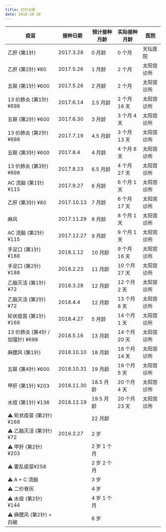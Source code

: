 ```yaml
---
title: 打针记录
date: 2018-10-30
---
```


| 疫苗             | 接种日期          | 预计接种月龄 | 实际接种月龄  | 医院       |
| ---------------- | ----------------- | ------------ | ------------- | ---------- |
| 乙肝 (第1针)             | 2017.3.28         | 0 月龄       | 0 个月        | 天坛医院   |
| 乙肝 (第2针) ¥80         | 2017.5.26         | 1 月龄       | 2 个月        | 太阳宫诊所 |
| 五联 (第1针) ¥600        | 2017.5.26         | 2 月龄       | 2 个月        | 太阳宫诊所 |
| 13 价肺炎 (第1针) ¥698   | 2017.6.14         | 2.5 月龄     | 2 个月 16 天  | 太阳宫诊所 |
| 五联 (第2针) ¥600        | 2017.6.30         | 3 月龄       | 3 个月 4 天   | 太阳宫诊所 |
| 13 价肺炎 (第2针) ¥698   | 2017.7.19         | 4.5 月龄     | 3 个月 13 天  | 太阳宫诊所 |
| 五联 (第3针) ¥600        | 2017.8.4          | 4 月龄       | 4 个月 8 天   | 太阳宫诊所 |
| 13 价肺炎 (第3针) ¥698   | 2017.8.23         | 6.5 月龄     | 4 个月 27 天  | 太阳宫诊所 |
| AC 流脑 (第1针) ¥115     | 2017.9.27         | 6 月龄       | 6 个月 1 天   | 太阳宫诊所 |
| 乙肝 (第3针) ¥80         | 2017.10.13        | 7 月龄       | 6 个月 17 天  | 太阳宫诊所 |
| 麻风             | 2017.11.29        | 8 月龄       | 8 个月 1 天   | 太阳宫诊所 |
| AC 流脑 (第2针) ¥115     | 2017.12.27        | 9 月龄       | 9 个月 1 天   | 太阳宫诊所 |
| 手足口 (第1针) ¥188      | 2018.1.12         | 10 月龄      | 9 个月 16 天  | 太阳宫诊所 |
| 手足口 (第2针) ¥188      | 2018.2.23         | 11 月龄      | 10 个月 27 天 | 太阳宫诊所 |
| 乙脑灭活 (第1针) ¥72     | 2018.3.28         | 12 月龄      | 12 个月 2 天  | 太阳宫诊所 |
| 乙脑灭活 (第2针) ¥72     | 2018.4.4          | 12 月龄      | 13 个月 8 天  | 太阳宫诊所 |
| 轮状疫苗 (第1针) ¥168    | 2018.4.27         | 5 月龄       | 14 个月 1 天  | 太阳宫诊所 |
| 13 价肺炎 (第4针 / 加强针) ¥698   | 2018.5.16         | 13 月龄      | 14 个月 20 天 | 太阳宫诊所 |
| 麻腮风 (第1针)           | 2018.10.10        | 18 月龄      | 18 个月 14 天 | 太阳宫诊所 |
| 五联 (第4针) ¥600        | 2018.10.31 | 19 月龄      | 19 个月 5 天  | 太阳宫诊所 |
| 甲肝 (第1针) ¥203      | 2018.11.30 | 18.5 月龄    | 20 个月 4 天 | 太阳宫诊所 |
| 水痘 (第1针) ¥136      | 2018.12.19 | 19.5 月龄    | 20 个月 23 天  | 太阳宫诊所 |
| ⚠️ 轮状疫苗 (第2针) ¥168  |                   | 22 月龄      |               |            |
| ⚠️ 乙脑灭活 (第3针) ¥72   | 2019.3.27         | 2 岁         |               |            |
| ⚠️ 甲肝 (第2针) ¥203      |                   | 2 岁 1 个月  |               |            |
| ⚠️ 霍乱疫苗¥258   |                   | 2 岁 2 个月  |               |            |
| ⚠️ A + C 流脑     |                   | 3 岁         |               |            |
| ⚠️ 二价脊灰       |                   | 4 岁         |               |            |
| ⚠️ 水痘 (第2针) ¥144      |                   | 4 岁 1 个月  |               |            |
| ⚠️ 麻腮风 (第2针)  + 白破 |                   | 6 岁         |               |            |

